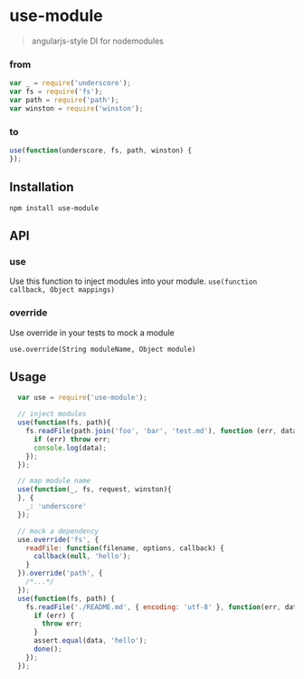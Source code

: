 use-module
==========

> angularjs-style DI for nodemodules

### from
```js
var _ = require('underscore');
var fs = require('fs');
var path = require('path');
var winston = require('winston');
```
### to
```js
use(function(underscore, fs, path, winston) {
});
```

Installation
------------

`npm install use-module`

API
---

### use
Use this function to inject modules into your module.
`use(function callback, Object mappings)`

### override
Use override in your tests to mock a module

`use.override(String moduleName, Object module)`

Usage
-----

```js
  var use = require('use-module');

  // inject modules
  use(function(fs, path){
    fs.readFile(path.join('foo', 'bar', 'test.md'), function (err, data) {
      if (err) throw err;
      console.log(data);
    });
  });

  // map module name
  use(function(_, fs, request, winston){
  }, {
    _: 'underscore'
  });

  // mock a dependency
  use.override('fs', {
    readFile: function(filename, options, callback) {
      callback(null, 'hello');
    }
  }).override('path', {
    /*...*/
  });
  use(function(fs, path) {
    fs.readFile('./README.md', { encoding: 'utf-8' }, function(err, data) {
      if (err) {
        throw err;
      }
      assert.equal(data, 'hello');
      done();
    });
  });
```

